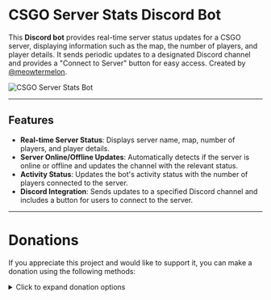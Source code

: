 # CSGO Server Stats Discord Bot

This **Discord bot** provides real-time server status updates for a CSGO server, displaying information such as the map, the number of players, and player details. It sends periodic updates to a designated Discord channel and provides a "Connect to Server" button for easy access. Created by [@meowtermelon](https://t.me/meowtermelon).

![CSGO Server Stats Bot]((https://github.com/smoukey/CS-GO-Server-Stats/blob/main/image.png))  <!-- Replace with your image URL -->

---

## Features

- **Real-time Server Status**: Displays server name, map, number of players, and player details.
- **Server Online/Offline Updates**: Automatically detects if the server is online or offline and updates the channel with the relevant status.
- **Activity Status**: Updates the bot's activity status with the number of players connected to the server.
- **Discord Integration**: Sends updates to a specified Discord channel and includes a button for users to connect to the server.

---
# Donations

If you appreciate this project and would like to support it, you can make a donation using the following methods:

<details>
  <summary>Click to expand donation options</summary>

  ### Cryptocurrency Donations

  - **Litecoin (LTC)**: `LhoGMEaiXnDX5QMmp6PYGU25a2V6UZo65H`
  - **Etherium (ETH)**: `0xa7a23A72D10F75cB3d2D7ae56634a4921C376D82`

  Every donation helps improve the bot and add new features. Thank you for your support!

</details>
